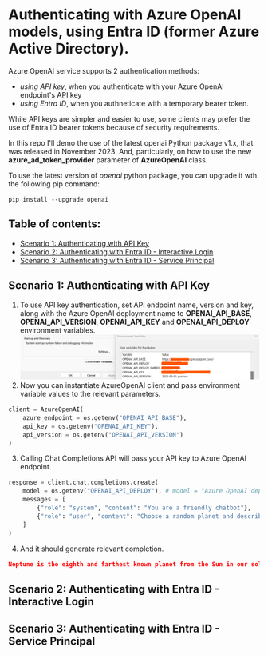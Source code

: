 # Authenticating with Azure OpenAI models, using Entra ID (former Azure Active Directory).

Azure OpenAI service supports 2 authentication methods:
- _using API key_, when you authenticate with your Azure OpenAI endpoint's API key
- _using Entra ID_, when you authneticate with a temporary bearer token.

While API keys are simpler and easier to use, some clients may prefer the use of Entra ID bearer tokens because of security requirements.

In this repo I'll demo the use of the latest openai Python package v1.x, that was released in November 2023. And, particularly, on how to use the new **azure_ad_token_provider** parameter of **AzureOpenAI** class.

To use the latest version of *openai* python package, you can upgrade it wth the following pip command:
```
pip install --upgrade openai
```

## Table of contents:
- [Scenario 1: Authenticating with API Key]()
- [Scenario 2: Authenticating with Entra ID - Interactive Login]()
- [Scenario 3: Authenticating with Entra ID - Service Principal]()

## Scenario 1: Authenticating with API Key
1. To use API key authentication, set API endpoint name, version and key, along with the Azure OpenAI deployment name to **OPENAI_API_BASE**, **OPENAI_API_VERSION**, **OPENAI_API_KEY** and **OPENAI_API_DEPLOY** environment variables.
![screenshot_1.1_environment](images/api_1_environment.png)
2. Now you can instantiate AzureOpenAI client and pass environment variable values to the relevant parameters.
``` Python
client = AzureOpenAI(
    azure_endpoint = os.getenv("OPENAI_API_BASE"),
    api_key = os.getenv("OPENAI_API_KEY"),
    api_version = os.getenv("OPENAI_API_VERSION")
)
```
3. Calling Chat Completions API will pass your API key to Azure OpenAI endpoint.
``` Python
response = client.chat.completions.create(
    model = os.getenv("OPENAI_API_DEPLOY"), # model = "Azure OpenAI deployment name".
    messages = [
        {"role": "system", "content": "You are a friendly chatbot"},
        {"role": "user", "content": "Choose a random planet and describe it to me in 3 sentences."}
    ]
)
```
4. And it should generate relevant completion.
``` JSON
Neptune is the eighth and farthest known planet from the Sun in our solar system. It is a giant planet composed primarily of hydrogen and helium, with traces of methane, giving it a striking blue appearance. Neptune has a dynamic atmosphere with the fastest winds in the solar system, reaching speeds of over 1,100 miles per hour, and a series of dark spots caused by storm activities.
```

## Scenario 2: Authenticating with Entra ID - Interactive Login


## Scenario 3: Authenticating with Entra ID - Service Principal

